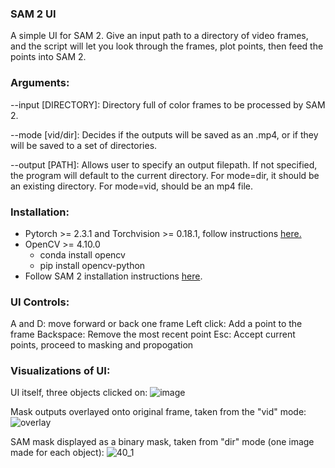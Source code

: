 ### SAM 2 UI
A simple UI for SAM 2. Give an input path to a directory of video frames, and the script will let you look through the frames, plot points, then feed the points into SAM 2.

### Arguments:
--input [DIRECTORY]: Directory full of color frames to be processed by SAM 2.

--mode [vid/dir]: Decides if the outputs will be saved as an .mp4, or if they will be saved to a set of directories.

--output [PATH]: Allows user to specify an output filepath. If not specified, the program will default to the current directory. For mode=dir, it should be an existing directory. For mode=vid, should be an mp4 file.

### Installation:
* Pytorch >= 2.3.1 and Torchvision >= 0.18.1, follow instructions [here.](https://pytorch.org/get-started/locally/)
* OpenCV >= 4.10.0
    * conda install opencv
    * pip install opencv-python
* Follow SAM 2 installation instructions [here](https://github.com/facebookresearch/segment-anything-2?tab=readme-ov-file#installation).

### UI Controls:
A and D: move forward or back one frame
Left click: Add a point to the frame
Backspace: Remove the most recent point
Esc: Accept current points, proceed to masking and propogation

### Visualizations of UI:
UI itself, three objects clicked on:
![image](https://github.com/user-attachments/assets/3432b3cf-4c0f-4e7d-bb63-456b230a018d)

Mask outputs overlayed onto original frame, taken from the "vid" mode:
![overlay](https://github.com/user-attachments/assets/c2b67cf0-f4b4-48f3-9eeb-04969d191464)

SAM mask displayed as a binary mask, taken from "dir" mode (one image made for each object):
![40_1](https://github.com/user-attachments/assets/7a55bf01-73ab-47d7-abb3-850df5de9605)
